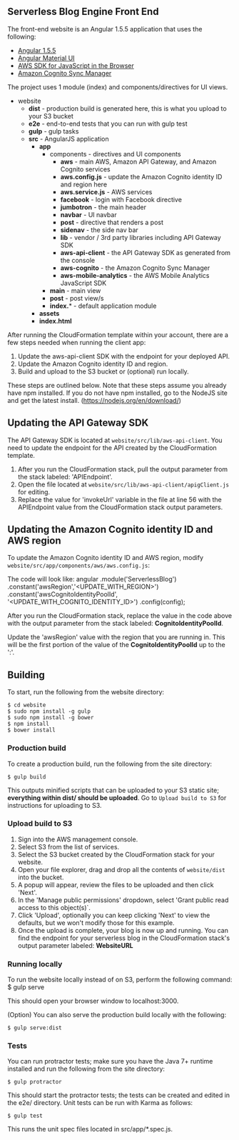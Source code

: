 ## Serverless Blog Engine Front End
The front-end website is an Angular 1.5.5 application that uses the following:

- [Angular 1.5.5](https://angularjs.org)
- [Angular Material UI](https://material.angularjs.org)
- [AWS SDK for JavaScript in the Browser](https://aws.amazon.com/sdk-for-browser/)
- [Amazon Cognito Sync Manager](https://github.com/aws/amazon-cognito-js)

The project uses 1 module (index) and components/directives for UI views.

 - website
   - **dist** - production build is generated here, this is what you upload to your S3 bucket
   - **e2e** - end-to-end tests that you can run with gulp test
   - **gulp** - gulp tasks
   - **src** - AngularJS application
     - **app**
     	- components - directives and UI components
     	  - **aws** - main AWS, Amazon API Gateway, and Amazon Cognito services
          - **aws.config.js** - update the Amazon Cognito identity ID and region here
          - **aws.service.js** - AWS services
     	  - **facebook** - login with Facebook directive
     	  - **jumbotron** - the main header
     	  - **navbar** - UI navbar
     	  - **post** - directive that renders a post
     	  - **sidenav** - the side nav bar
     	  - **lib** - vendor / 3rd party libraries including API Gateway SDK
     	  - **aws-api-client** - the API Gateway SDK as generated from the console
     	  - **aws-cognito** - the Amazon Cognito Sync Manager
     	  - **aws-mobile-analytics** - the AWS Mobile Analytics JavaScript SDK
     	- **main** - main view
     	- **post** - post view/s
     	- **index.*** - default application module
     - **assets**
     - **index.html**

After running the CloudFormation template within your account, there are a few steps needed when running the client app:

1. Update the aws-api-client SDK with the endpoint for your deployed API.
2. Update the Amazon Cognito identity ID and region.
3. Build and upload to the S3 bucket or (optional) run locally.

These steps are outlined below.  Note that these steps assume you already have npm installed.  If you do not have npm installed, go to the NodeJS site and get the latest install.  (https://nodejs.org/en/download/)

## Updating the API Gateway SDK
The API Gateway SDK is located at `website/src/lib/aws-api-client`. You need to update the endpoint for the API created by the CloudFormation template.  

1. After you run the CloudFormation stack, pull the output parameter from the stack labeled:
'APIEndpoint'.  
2. Open the file located at `website/src/lib/aws-api-client/apigClient.js` for editing.  
3. Replace the value for 'invokeUrl' variable in the file at line 56 with the APIEndpoint value from the CloudFormation stack output parameters.

## Updating the Amazon Cognito identity ID and AWS region
To update the Amazon Cognito identity ID and AWS region, modify `website/src/app/components/aws/aws.config.js`:

The code will look like:
    angular
        .module('ServerlessBlog')
        .constant('awsRegion','<UPDATE_WITH_REGION>')
        .constant('awsCognitoIdentityPoolId', '<UPDATE_WITH_COGNITO_IDENTITY_ID>')
        .config(config);

After you run the CloudFormation stack, replace the value in the code above with the output parameter from the stack labeled:  **CognitoIdentityPoolId**.

Update the 'awsRegion' value with the region that you are running in.  This will be the first portion of the value of the **CognitoIdentityPoolId** up to the ':'.

## Building

To start, run the following from the website directory:

    $ cd website
    $ sudo npm install -g gulp
    $ sudo npm install -g bower
    $ npm install
    $ bower install

### Production build
To create a production build, run the following from the site directory:

    $ gulp build

This outputs minified scripts that can be uploaded to your S3 static site; **everything within dist/ should be uploaded**. Go to `Upload build to S3` for instructions for uploading to S3.

### Upload build to S3
1. Sign into the AWS management console.
2. Select S3 from the list of services.
3. Select the S3 bucket created by the CloudFormation stack for your website.
4. Open your file explorer, drag and drop all the contents of `website/dist` into the bucket. 
5. A popup will appear, review the files to be uploaded and then click 'Next'.
6. In the 'Manage public permissions' dropdown, select 'Grant public read access to this object(s)`.
7. Click 'Upload', optionally you can keep clicking 'Next' to view the defaults, but we won't modify those for this example.
8. Once the upload is complete, your blog is now up and running.  You can find the endpoint for your serverless blog in the CloudFormation stack's output parameter labeled: **WebsiteURL**

### Running locally
To run the website locally instead of on S3, perform the following command:
    $ gulp serve

This should open your browser window to localhost:3000.

(Option) You can also serve the production build locally with the following:

    $ gulp serve:dist

### Tests
You can run protractor tests; make sure you have the Java 7+ runtime installed and run the following from the site directory:

	$ gulp protractor

This should start the protractor tests; the tests can be created and edited in the e2e/ directory. Unit tests can be run with Karma as follows:

	$ gulp test

This runs the unit spec files located in src/app/*.spec.js.
